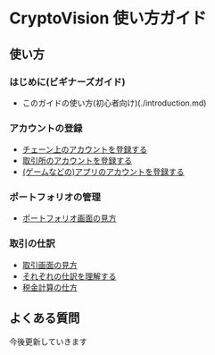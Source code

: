 # CryptoVision 使い方ガイド

## 使い方

### はじめに(ビギナーズガイド)
- このガイドの使い方(初心者向け)(./introduction.md)


### アカウントの登録

- [チェーン上のアカウントを登録する](./account-chain.md)
- [取引所のアカウントを登録する](./account-exchange.md)
- [(ゲームなどの)アプリのアカウントを登録する](./account-service.md)

### ポートフォリオの管理
- [ポートフォリオ画面の見方](./portfolio.md)

### 取引の仕訳
- [取引画面の見方](./transaction-window)
- [それぞれの仕訳を理解する](./transaction-journal)
- [税金計算の仕方](./transaction-tax)




## よくある質問

今後更新していきます



